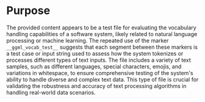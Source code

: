 # Purpose
The provided content appears to be a test file for evaluating the vocabulary handling capabilities of a software system, likely related to natural language processing or machine learning. The repeated use of the marker `__ggml_vocab_test__` suggests that each segment between these markers is a test case or input string used to assess how the system tokenizes or processes different types of text inputs. The file includes a variety of text samples, such as different languages, special characters, emojis, and variations in whitespace, to ensure comprehensive testing of the system's ability to handle diverse and complex text data. This type of file is crucial for validating the robustness and accuracy of text processing algorithms in handling real-world data scenarios.
